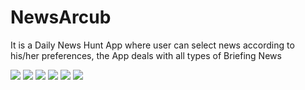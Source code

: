# NewsArcub
It is a Daily News Hunt App where user can select news according to his/her preferences, the App deals with all types of Briefing News 

![](images/ImageOne.jpeg)
![](images/ImageTwo.jpeg)
![](images/ImageThird.jpeg)
![](images/ImageFour.jpeg)
![](images/ImageFive.jpeg)
![](images/ImageSix.jpeg)

